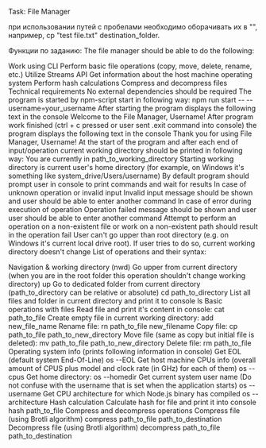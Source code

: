 Task: File Manager

при использовании путей с пробелами необходимо оборачивать их в "", например,
cp "test file.txt" destination_folder.

Функции по заданию:
The file manager should be able to do the following:

Work using CLI
Perform basic file operations (copy, move, delete, rename, etc.)
Utilize Streams API
Get information about the host machine operating system
Perform hash calculations
Compress and decompress files
Technical requirements
No external dependencies should be required
The program is started by npm-script start in following way:
npm run start -- --username=your_username
After starting the program displays the following text in the console
Welcome to the File Manager, Username!
After program work finished (ctrl + c pressed or user sent .exit command into console) the program displays the following text in the console
Thank you for using File Manager, Username!
At the start of the program and after each end of input/operation current working directory should be printed in following way:
You are currently in path_to_working_directory
Starting working directory is current user's home directory (for example, on Windows it's something like system_drive/Users/username)
By default program should prompt user in console to print commands and wait for results
In case of unknown operation or invalid input Invalid input message should be shown and user should be able to enter another command
In case of error during execution of operation Operation failed message should be shown and user user should be able to enter another command
Attempt to perform an operation on a non-existent file or work on a non-existent path should result in the operation fail
User can't go upper than root directory (e.g. on Windows it's current local drive root). If user tries to do so, current working directory doesn't change
List of operations and their syntax:

Navigation & working directory (nwd)
Go upper from current directory (when you are in the root folder this operation shouldn't change working directory)
up
Go to dedicated folder from current directory (path_to_directory can be relative or absolute)
cd path_to_directory
List all files and folder in current directory and print it to console
ls
Basic operations with files
Read file and print it's content in console:
cat path_to_file
Create empty file in current working directory:
add new_file_name
Rename file:
rn path_to_file new_filename
Copy file:
cp path_to_file path_to_new_directory
Move file (same as copy but initial file is deleted):
mv path_to_file path_to_new_directory
Delete file:
rm path_to_file
Operating system info (prints following information in console)
Get EOL (default system End-Of-Line)
os --EOL
Get host machine CPUs info (overall amount of CPUS plus model and clock rate (in GHz) for each of them)
os --cpus
Get home directory:
os --homedir
Get current system user name (Do not confuse with the username that is set when the application starts)
os --username
Get CPU architecture for which Node.js binary has compiled
os --architecture
Hash calculation
Calculate hash for file and print it into console
hash path_to_file
Compress and decompress operations
Compress file (using Brotli algorithm)
compress path_to_file path_to_destination
Decompress file (using Brotli algorithm)
decompress path_to_file path_to_destination
